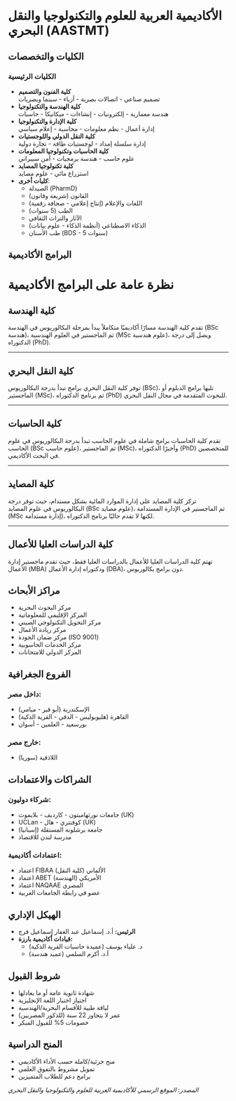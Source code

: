 # الأكاديمية العربية للعلوم والتكنولوجيا والنقل البحري (AASTMT)

## الكليات والتخصصات

### الكليات الرئيسية
- **كلية الفنون والتصميم**  
  تصميم صناعي - اتصالات بصرية - أزياء - سينما وبصريات
- **كلية الهندسة والتكنولوجيا**  
  هندسة معمارية - إلكترونيات - إنشاءات - ميكانيكا - حاسبات
- **كلية الإدارة والتكنولوجيا**  
  إدارة أعمال - نظم معلومات - محاسبة - إعلام سياسي
- **كلية النقل الدولي واللوجستيات**  
  إدارة سلسلة إمداد - لوجستيات طاقة - تجارة دولية
- **كلية الحاسبات وتكنولوجيا المعلومات**  
  علوم حاسب - هندسة برمجيات - أمن سيبراني
- **كلية تكنولوجيا المصايد**  
  استزراع مائي - علوم مصايد
- **كليات أخرى**:  
  - الصيدلة (PharmD)
  - القانون (شريعة وقانون)
  - اللغات والإعلام (إنتاج إعلامي - صحافة رقمية)
  - الطب (5 سنوات)
  - الآثار والتراث الثقافي
  - الذكاء الاصطناعي (أنظمة الذكاء - علوم بيانات)
  - طب الأسنان (BDS - 5 سنوات)

## البرامج الأكاديمية
# نظرة عامة على البرامج الأكاديمية

## كلية الهندسة

تقدم كلية الهندسة مسارًا أكاديميًا متكاملاً يبدأ بمرحلة البكالوريوس في الهندسة (BSc هندسة)، ثم الماجستير في العلوم الهندسية (MSc علوم هندسية)، ويصل إلى درجة الدكتوراه (PhD).

---

## كلية النقل البحري

توفر كلية النقل البحري برامج تبدأ بدرجة البكالوريوس (BSc)، تليها برامج الدبلوم أو الماجستير (MSc)، ثم برنامج الدكتوراه (PhD) للبحوث المتقدمة في مجال النقل البحري.

---

## كلية الحاسبات

تقدم كلية الحاسبات برامج شاملة في علوم الحاسب تبدأ بدرجة البكالوريوس في علوم الحاسب (BSc علوم حاسب)، ثم الماجستير (MSc)، وأخيرًا الدكتوراه (PhD) للمتخصصين في البحث الأكاديمي.

---

## كلية المصايد

تركز كلية المصايد على إدارة الموارد المائية بشكل مستدام، حيث توفر درجة البكالوريوس في علوم المصايد (BSc علوم مصايد)، ثم الماجستير في الإدارة المستدامة (MSc إدارة مستدامة)، لكنها لا تقدم حاليًا برنامج الدكتوراه.

---

## كلية الدراسات العليا للأعمال

تهتم كلية الدراسات العليا للأعمال بالدراسات العليا فقط، حيث تقدم ماجستير إدارة الأعمال (MBA) ودكتوراه إدارة الأعمال (DBA)، دون برامج بكالوريوس.

## مراكز الأبحاث
- مركز البحوث البحرية
- المركز الإقليمي للمعلوماتية
- مركز التحويل التكنولوجي الصيني
- مركز ريادة الأعمال
- مركز ضمان الجودة (ISO 9001)
- مركز الخدمات الحاسوبية
- المركز الدولي للامتحانات

## الفروع الجغرافية

### داخل مصر:
- الإسكندرية (أبو قير - ميامي)
- القاهرة (هليوبوليس - الدقي - القرية الذكية)
- بورسعيد - العلمين - أسوان

### خارج مصر:
- اللاذقية (سوريا)

## الشراكات والاعتمادات

### شركاء دوليون:
- جامعات نورثهامبتون - كارديف - بلايموث (UK)
- UCLan - كوفنتري - هال (UK)
- جامعة برشلونة المستقلة (إسبانيا)
- مدرسة لندن للاقتصاد

### اعتمادات أكاديمية:
- اعتماد FIBAA الألماني (كلية النقل)
- اعتماد ABET الأمريكي (الهندسة)
- اعتماد NAQAAE المصري
- عضو في رابطة الجامعات العربية

## الهيكل الإداري
- **الرئيس:** أ.د. إسماعيل عبد الغفار إسماعيل فرج
- **قيادات أكاديمية بارزة:**
  - د. علياء يوسف (عميدة حاسبات القرية الذكية)
  - أ.د. أكرم السلمي (عميد هندسة)

## شروط القبول
- شهادة ثانوية عامة أو ما يعادلها
- اجتياز اختبار اللغة الإنجليزية
- لياقة طبية للأقسام البحرية/الهندسية
- عمر لا يتجاوز 22 سنة (للذكور المصريين)
- خصومات 5% للقبول المبكر

## المنح الدراسية
- منح جزئية/كاملة حسب الأداء الأكاديمي
- تمويل مشروط بالتفوق العلمي
- برامج دعم للطلاب المتميزين

*المصدر: الموقع الرسمي للأكاديمية العربية للعلوم والتكنولوجيا والنقل البحري*